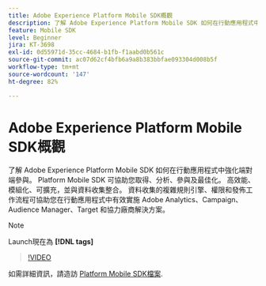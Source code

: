 ```yaml
---
title: Adobe Experience Platform Mobile SDK概觀
description: 了解 Adobe Experience Platform Mobile SDK 如何在行動應用程式中強化端對端參與。 Platform Mobile SDK 可協助您取得、分析、參與及最佳化。 高效能、模組化、可擴充，並與資料收集整合。 資料收集的複雜規則引擎、權限和發佈工作流程可協助您在行動應用程式中有效實施 Adobe Analytics、Campaign、Audience Manager、Target 和協力廠商解決方案。
feature: Mobile SDK
level: Beginner
jira: KT-3698
exl-id: 0d55971d-35cc-4684-b1fb-f1aabd0b561c
source-git-commit: ac07d62cf4bfb6a9a8b383bbfae093304d008b5f
workflow-type: tm+mt
source-wordcount: '147'
ht-degree: 82%

---
```


# Adobe Experience Platform Mobile SDK概觀

了解 Adobe Experience Platform Mobile SDK 如何在行動應用程式中強化端對端參與。 Platform Mobile SDK 可協助您取得、分析、參與及最佳化。 高效能、模組化、可擴充，並與資料收集整合。 資料收集的複雜規則引擎、權限和發佈工作流程可協助您在行動應用程式中有效實施 Adobe Analytics、Campaign、Audience Manager、Target 和協力廠商解決方案。

>[!NOTE]
>
> Launch現在為 **[!DNL tags]**

>[!VIDEO](https://video.tv.adobe.com/v/28948?quality=12&learn=on)

如需詳細資訊，請造訪 [Platform Mobile SDK檔案](https://developer.adobe.com/client-sdks/documentation/).
